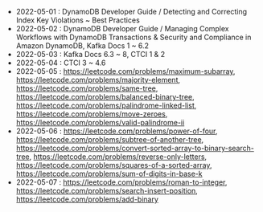 
* 2022-05-01 : DynamoDB Developer Guide / Detecting and Correcting Index Key Violations ~ Best Practices
* 2022-05-02 : DynamoDB Developer Guide / Managing Complex Workflows with DynamoDB Transactions & Security and Compliance in Amazon DynamoDB, Kafka Docs 1 ~ 6.2
* 2022-05-03 : Kafka Docs 6.3 ~ 8, CTCI 1 & 2
* 2022-05-04 : CTCI 3 ~ 4.6
* 2022-05-05 : https://leetcode.com/problems/maximum-subarray, https://leetcode.com/problems/majority-element, https://leetcode.com/problems/same-tree, https://leetcode.com/problems/balanced-binary-tree, https://leetcode.com/problems/palindrome-linked-list, https://leetcode.com/problems/move-zeroes, https://leetcode.com/problems/valid-palindrome-ii
* 2022-05-06 : https://leetcode.com/problems/power-of-four, https://leetcode.com/problems/subtree-of-another-tree, https://leetcode.com/problems/convert-sorted-array-to-binary-search-tree, https://leetcode.com/problems/reverse-only-letters, https://leetcode.com/problems/squares-of-a-sorted-array, https://leetcode.com/problems/sum-of-digits-in-base-k
* 2022-05-07 : https://leetcode.com/problems/roman-to-integer, https://leetcode.com/problems/search-insert-position, https://leetcode.com/problems/add-binary
